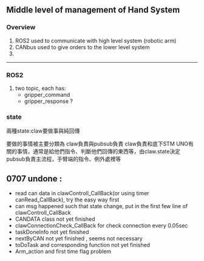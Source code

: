 Middle level of management of Hand System
---
### Overview
1. ROS2 used to communicate with high level system (robotic arm)
2. CANbus used to give orders to the lower level system
3. 
---
### ROS2
1. two topic, each has: 
    - gripper_command
    - gripper_response ?

### state
兩種state:claw要做事與純回傳


要做的事情被主要分類為
claw負責與pubsub負責
claw負責和底下STM UNO有關的事情，通常是給他們指令、判斷他們回傳的東西等，由claw.state決定
pubsub負責主流程，手臂端的指令、例外處裡等


0707
undone :
---
- read can data in clawControll_CallBack(or using timer canRead_CallBack), try the easy way first
- can msg happened such that state change, put in the first few line of  clawControll_CallBack
- CANDATA class not yet finished
- clawConnectionCheck_CallBack for check connection every 0.05sec
- taskDoneInfo not yet finished
- nextByCAN not yet finished , seems not necessary
- toDoTask and corresponding function not yet finished
- Arm_action and first time flag problem
